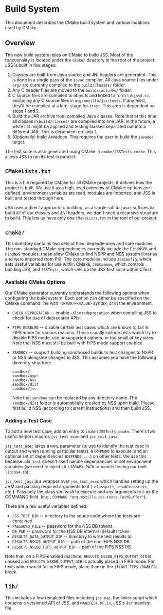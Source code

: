 # Build System

This document describes the CMake build system and various locations used
by CMake.


## Overview

The new build system relies on CMake to build JSS. Most of the functionality
is located under the `cmake/` directory in the root of the project. JSS is
built in five stages:

1. Classes are built from Java source and JNI headers are generated. This is
   done in a single pass of the `javac` compiler. All Java source files under
   `org/` are currently compiled to the `build/classes/` folder.
2. Any C header files are moved to the `build/includes/` folder.
3. C source files are compiled to objects and linked to form `libjss4.so`,
   excluding any C source files in `org/mozilla/jss/tests`. If any exist,
   they'll be compiled at a later stage for `ctest`. This step is dependent
   on steps 1 and 2.
4. Build the JAR archive from compiled Java classes. Note that at this time,
   all classes in `build/classes/` are compiled into one JAR; in the future,
   a white list might be applied and testing classes separated out into a
   different JAR. This is dependent on step 1.
5. (Optionally) build Javadocs. This requires the user to build the `javadoc`
   target.

The test suite is also generated using CMake in `cmake/JSSTests.cmake`. This
allows JSS to run its test in parallel.


## `CMakeLists.txt`

This is a file required by CMake for all CMake projects; it defines how the
project is built. We use it as a high-level overview of CMake: options are
defined, environment variables are read, modules are imported, and JSS is
built and tested through here.

JSS uses a direct approach to building: as a single call to `javac` suffices
to build all of our classes and JNI headers, we don't need a recursive
structure to build. This lets us have only one `CMakeLists.txt` in the root
of our project.


## `cmake/`

This directory contains two sets of files: dependencies and core modules.
The non-standard CMake dependencies currently include the `FindNSPR` and
`FindNSS` modules: these allow CMake to find NSPR and NSS system libraries
and were imported from PKI. The core modules include `JSSConfig`, which
sets useful variables for use within CMake, `JSSCommon`, which controls
building JSS, and `JSSTests`, which sets up the JSS test suite within
CTest.

### Available CMake Options

Our CMake generator currently understands the following options when
configuring the build system. Each option can either be specified on the CMake
command line with `-D<VAR>=<VALUE>` syntax, or in the environment.

 - `CHECK_DEPRECATION` -- enable `-Xlint:deprecation` when compiling JSS to
    check for use of deprecated APIs.
 - `FIPS_ENABLED` -- disable certain test cases which are known to fail in
    FIPS mode for various reasons. These usually include tests which try to
    disable FIPS mode, use unsupported ciphers, or too small of key sizes.
    Note that NSS must still be built with FIPS mode support enabled.
 - `SANDBOX` -- support building sandboxed builds to test changes to NSPR or
    NSS alongside changes to JSS. This assumes you have the following
    directory structure:

    ```
    sandbox/
    sandbox/nspr
    sandbox/nss
    sandbox/dist
    sandbox/jss
    ```

    Note that `sandbox` can be replaced by any directory name. The
    `sandbox/dist` folder is automatically created by NSS upon build.
    Please first build NSS (according to current instructions) and then
    build JSS.

### Adding a Test Case

To add a new test case, add an entry to `cmake/JSSTests.cmake`. There's two
useful helpers macros `jss_test_exec` and `jss_test_java`.

`jss_test_exec` takes a `NAME` parameter (to use to identify the test case
in output and when running particular tests), a `COMMAND` to execute, and an
optional set of dependencies (`DEPENDS ...`) on other tests. We use this
because `add_test` doesn't itself handle dependencies or set environment
variables (we need to inject `LD_LIBRARY_PATH` to handle testing our built
`libjss4.so`).

`jss_test_java` is a wrapper over `jss_test_exec` which handles setting up
the JVM and passing required arguments to it (`-classpath`, `-enableasserts`,
etc.). Pass only the class you wish to execute and any arguments to it as
the COMMAND field. (e.g., `COMMAND "org.mozilla.jss.tests.TestBuffer"`).

There are a few useful variables defined:

 - `JSS_TEST_DIR` -- directory to the souce code where the tests are
    contained.
 - `PASSWORD_FILE` -- password for the NSS DB tokens.
 - `DB_PWD` -- password for the NSS DB internal (default) token.
 - `RESULTS_DATA_OUTPUT_DIR` -- directory to write test results to.
 - `RESULTS_NSSDB_OUTPUT_DIR` -- path of the non-FIPS NSS DB.
 - `RESULTS_NSSDB_FIPS_OUTPUT_DIR` -- path of the FIPS NSS DB.

Note that, on a FIPS-enabled machine, `RESULTS_NSSDB_FIPS_OUTPUT_DIR` is
unused and `RESULTS_NSSDB_OUTPUT_DIR` is actually placed in FIPS mode.
For tests which would fail in FIPS mode, place them in the
`if(NOT FIPS_ENABLED)` block.

## `lib/`

This includes a few templated files including `jss.map`, the linker script
which contains a versioned API of JSS, and `MANIFEST.MF.in`, JSS's Jar
manifest file.
